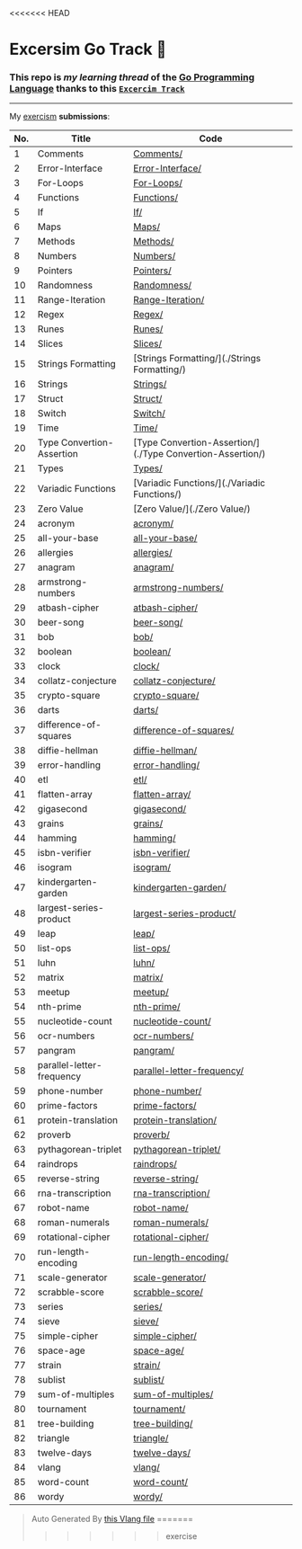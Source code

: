 <<<<<<< HEAD
# Excersim Go Track 📮

### This repo is _my learning thread_ of the [Go Programming Language](https://go.dev) thanks to this [`Excercim Track`](https://exercism.org/tracks/go)

---

My [exercism](https://exercism.org/profiles/Ilingu) **submissions**:

| No. | Title | Code |
| --- | ----- | ---- |
| 1 | Comments | [Comments/](./Comments/) |
| 2 | Error-Interface | [Error-Interface/](./Error-Interface/) |
| 3 | For-Loops | [For-Loops/](./For-Loops/) |
| 4 | Functions | [Functions/](./Functions/) |
| 5 | If | [If/](./If/) |
| 6 | Maps | [Maps/](./Maps/) |
| 7 | Methods | [Methods/](./Methods/) |
| 8 | Numbers | [Numbers/](./Numbers/) |
| 9 | Pointers | [Pointers/](./Pointers/) |
| 10 | Randomness | [Randomness/](./Randomness/) |
| 11 | Range-Iteration | [Range-Iteration/](./Range-Iteration/) |
| 12 | Regex | [Regex/](./Regex/) |
| 13 | Runes | [Runes/](./Runes/) |
| 14 | Slices | [Slices/](./Slices/) |
| 15 | Strings Formatting | [Strings Formatting/](./Strings Formatting/) |
| 16 | Strings | [Strings/](./Strings/) |
| 17 | Struct | [Struct/](./Struct/) |
| 18 | Switch | [Switch/](./Switch/) |
| 19 | Time | [Time/](./Time/) |
| 20 | Type Convertion-Assertion | [Type Convertion-Assertion/](./Type Convertion-Assertion/) |
| 21 | Types | [Types/](./Types/) |
| 22 | Variadic Functions | [Variadic Functions/](./Variadic Functions/) |
| 23 | Zero Value | [Zero Value/](./Zero Value/) |
| 24 | acronym | [acronym/](./acronym/) |
| 25 | all-your-base | [all-your-base/](./all-your-base/) |
| 26 | allergies | [allergies/](./allergies/) |
| 27 | anagram | [anagram/](./anagram/) |
| 28 | armstrong-numbers | [armstrong-numbers/](./armstrong-numbers/) |
| 29 | atbash-cipher | [atbash-cipher/](./atbash-cipher/) |
| 30 | beer-song | [beer-song/](./beer-song/) |
| 31 | bob | [bob/](./bob/) |
| 32 | boolean | [boolean/](./boolean/) |
| 33 | clock | [clock/](./clock/) |
| 34 | collatz-conjecture | [collatz-conjecture/](./collatz-conjecture/) |
| 35 | crypto-square | [crypto-square/](./crypto-square/) |
| 36 | darts | [darts/](./darts/) |
| 37 | difference-of-squares | [difference-of-squares/](./difference-of-squares/) |
| 38 | diffie-hellman | [diffie-hellman/](./diffie-hellman/) |
| 39 | error-handling | [error-handling/](./error-handling/) |
| 40 | etl | [etl/](./etl/) |
| 41 | flatten-array | [flatten-array/](./flatten-array/) |
| 42 | gigasecond | [gigasecond/](./gigasecond/) |
| 43 | grains | [grains/](./grains/) |
| 44 | hamming | [hamming/](./hamming/) |
| 45 | isbn-verifier | [isbn-verifier/](./isbn-verifier/) |
| 46 | isogram | [isogram/](./isogram/) |
| 47 | kindergarten-garden | [kindergarten-garden/](./kindergarten-garden/) |
| 48 | largest-series-product | [largest-series-product/](./largest-series-product/) |
| 49 | leap | [leap/](./leap/) |
| 50 | list-ops | [list-ops/](./list-ops/) |
| 51 | luhn | [luhn/](./luhn/) |
| 52 | matrix | [matrix/](./matrix/) |
| 53 | meetup | [meetup/](./meetup/) |
| 54 | nth-prime | [nth-prime/](./nth-prime/) |
| 55 | nucleotide-count | [nucleotide-count/](./nucleotide-count/) |
| 56 | ocr-numbers | [ocr-numbers/](./ocr-numbers/) |
| 57 | pangram | [pangram/](./pangram/) |
| 58 | parallel-letter-frequency | [parallel-letter-frequency/](./parallel-letter-frequency/) |
| 59 | phone-number | [phone-number/](./phone-number/) |
| 60 | prime-factors | [prime-factors/](./prime-factors/) |
| 61 | protein-translation | [protein-translation/](./protein-translation/) |
| 62 | proverb | [proverb/](./proverb/) |
| 63 | pythagorean-triplet | [pythagorean-triplet/](./pythagorean-triplet/) |
| 64 | raindrops | [raindrops/](./raindrops/) |
| 65 | reverse-string | [reverse-string/](./reverse-string/) |
| 66 | rna-transcription | [rna-transcription/](./rna-transcription/) |
| 67 | robot-name | [robot-name/](./robot-name/) |
| 68 | roman-numerals | [roman-numerals/](./roman-numerals/) |
| 69 | rotational-cipher | [rotational-cipher/](./rotational-cipher/) |
| 70 | run-length-encoding | [run-length-encoding/](./run-length-encoding/) |
| 71 | scale-generator | [scale-generator/](./scale-generator/) |
| 72 | scrabble-score | [scrabble-score/](./scrabble-score/) |
| 73 | series | [series/](./series/) |
| 74 | sieve | [sieve/](./sieve/) |
| 75 | simple-cipher | [simple-cipher/](./simple-cipher/) |
| 76 | space-age | [space-age/](./space-age/) |
| 77 | strain | [strain/](./strain/) |
| 78 | sublist | [sublist/](./sublist/) |
| 79 | sum-of-multiples | [sum-of-multiples/](./sum-of-multiples/) |
| 80 | tournament | [tournament/](./tournament/) |
| 81 | tree-building | [tree-building/](./tree-building/) |
| 82 | triangle | [triangle/](./triangle/) |
| 83 | twelve-days | [twelve-days/](./twelve-days/) |
| 84 | vlang | [vlang/](./vlang/) |
| 85 | word-count | [word-count/](./word-count/) |
| 86 | wordy | [wordy/](./wordy/) |

> Auto Generated By [this Vlang file](./gen-readme.v)
=======
>>>>>>> exercise
